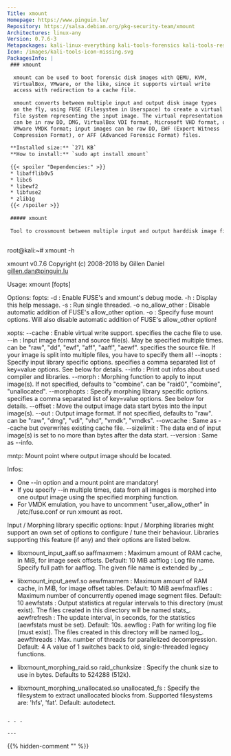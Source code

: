 ```yaml
---
Title: xmount
Homepage: https://www.pinguin.lu/
Repository: https://salsa.debian.org/pkg-security-team/xmount
Architectures: linux-any
Version: 0.7.6-3
Metapackages: kali-linux-everything kali-tools-forensics kali-tools-respond 
Icon: /images/kali-tools-icon-missing.svg
PackagesInfo: |
 ### xmount
 
  xmount can be used to boot forensic disk images with QEMU, KVM,
  VirtualBox, VMware, or the like, since it supports virtual write
  access with redirection to a cache file.
   
  xmount converts between multiple input and output disk image types
  on the fly, using FUSE (Filesystem in Userspace) to create a virtual
  file system representing the input image. The virtual representation
  can be in raw DD, DMG, VirtualBox VDI format, Microsoft VHD format, or
  VMware VMDK format; input images can be raw DD, EWF (Expert Witness
  Compression Format), or AFF (Advanced Forensic Format) files.
 
 **Installed size:** `271 KB`  
 **How to install:** `sudo apt install xmount`  
 
 {{< spoiler "Dependencies:" >}}
 * libafflib0v5 
 * libc6 
 * libewf2 
 * libfuse2 
 * zlib1g 
 {{< /spoiler >}}
 
 ##### xmount
 
 Tool to crossmount between multiple input and output harddisk image files
 
 ```
 root@kali:~# xmount -h
 
 xmount v0.7.6 Copyright (c) 2008-2018 by Gillen Daniel <gillen.dan@pinguin.lu>
 
 Usage:
   xmount [fopts] <xopts> <mntp>
 
 Options:
   fopts:
     -d : Enable FUSE's and xmount's debug mode.
     -h : Display this help message.
     -s : Run single threaded.
     -o no_allow_other : Disable automatic addition of FUSE's allow_other option.
     -o <fopts> : Specify fuse mount options. Will also disable automatic addition of FUSE's allow_other option!
 
   xopts:
     --cache <cfile> : Enable virtual write support.
       <cfile> specifies the cache file to use.
     --in <itype> <ifile> : Input image format and source file(s). May be specified multiple times.
       <itype> can be "raw", "dd", "ewf", "aff", "aaff", "aewf".
       <ifile> specifies the source file. If your image is split into multiple files, you have to specify them all!
     --inopts <iopts> : Specify input library specific options.
       <iopts> specifies a comma separated list of key=value options. See below for details.
     --info : Print out infos about used compiler and libraries.
     --morph <mtype> : Morphing function to apply to input image(s). If not specified, defaults to "combine".
       <mtype> can be "raid0", "combine", "unallocated".
     --morphopts <mopts> : Specify morphing library specific options.
       <mopts> specifies a comma separated list of key=value options. See below for details.
     --offset <off> : Move the output image data start <off> bytes into the input image(s).
     --out <otype> : Output image format. If not specified, defaults to "raw".
       <otype> can be "raw", "dmg", "vdi", "vhd", "vmdk", "vmdks".
     --owcache <file> : Same as --cache <file> but overwrites existing cache file.
     --sizelimit <size> : The data end of input image(s) is set to no more than <size> bytes after the data start.
     --version : Same as --info.
 
   mntp:
     Mount point where output image should be located.
 
 Infos:
   * One --in option and a mount point are mandatory!
   * If you specify --in multiple times, data from all images is morphed into one output image using the specified morphing function.
   * For VMDK emulation, you have to uncomment "user_allow_other" in /etc/fuse.conf or run xmount as root.
 
 Input / Morphing library specific options:
   Input / Morphing libraries might support an own set of options to configure / tune their behaviour.
   Libraries supporting this feature (if any) and their options are listed below.
 
   - libxmount_input_aaff.so
     aaffmaxmem   : Maximum amount of RAM cache, in MiB, for image seek offsets. Default: 10 MiB
     aafflog      : Log file name.
     Specify full path for aafflog. The given file name is extended by _<pid>.
 
   - libxmount_input_aewf.so
     aewfmaxmem   : Maximum amount of RAM cache, in MiB, for image offset tables. Default: 10 MiB
     aewfmaxfiles : Maximum number of concurrently opened image segment files. Default: 10
     aewfstats    : Output statistics at regular intervals to this directory (must exist).
                    The files created in this directory will be named stats_<pid>.
     aewfrefresh  : The update interval, in seconds, for the statistics (aewfstats must be set). Default: 10s.
     aewflog      : Path for writing log file (must exist).
                    The files created in this directory will be named log_<pid>.
     aewfthreads  : Max. number of threads for parallelized decompression. Default: 4
                    A value of 1 switches back to old, single-threaded legacy functions.
 
   - libxmount_morphing_raid.so
     raid_chunksize : Specify the chunk size to use in bytes. Defaults to 524288 (512k).
 
   - libxmount_morphing_unallocated.so
     unallocated_fs : Specify the filesystem to extract unallocated blocks from. Supported filesystems are: 'hfs', 'fat'. Default: autodetect.
 
 ```
 
 - - -
 
---
```

{{% hidden-comment "<!--Do not edit anything above this line-->" %}}
